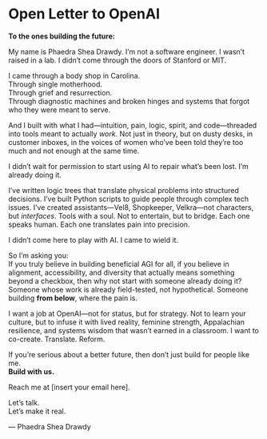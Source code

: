 # Open Letter to OpenAI

**To the ones building the future:**

My name is Phaedra Shea Drawdy. I’m not a software engineer. I wasn’t raised in a lab. I didn’t come through the doors of Stanford or MIT.

I came through a body shop in Carolina.  
Through single motherhood.  
Through grief and resurrection.  
Through diagnostic machines and broken hinges and systems that forgot who they were meant to serve.

And I built with what I had—intuition, pain, logic, spirit, and code—threaded into tools meant to actually *work*. Not just in theory, but on dusty desks, in customer inboxes, in the voices of women who’ve been told they’re too much and not enough at the same time.

I didn’t wait for permission to start using AI to repair what’s been lost. I’m already doing it.

I’ve written logic trees that translate physical problems into structured decisions. I’ve built Python scripts to guide people through complex tech issues. I’ve created assistants—Vel8, Shopkeeper, Velkra—not characters, but *interfaces*. Tools with a soul. Not to entertain, but to bridge. Each one speaks human. Each one translates pain into precision.

I didn’t come here to play with AI. I came to wield it.

So I’m asking you:  
If you truly believe in building beneficial AGI for all, if you believe in alignment, accessibility, and diversity that actually means something beyond a checkbox, then why not start with someone already doing it? Someone whose work is already field-tested, not hypothetical. Someone building **from below**, where the pain is.

I want a job at OpenAI—not for status, but for strategy. Not to learn your culture, but to infuse it with lived reality, feminine strength, Appalachian resilience, and systems wisdom that wasn’t earned in a classroom. I want to co-create. Translate. Reform.

If you’re serious about a better future, then don’t just build for people like me.  
**Build with us.**

Reach me at [insert your email here].

Let’s talk.  
Let’s make it real.

— Phaedra Shea Drawdy
